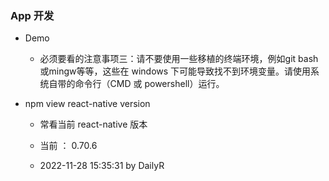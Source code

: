 ### App 开发


- Demo

	- 必须要看的注意事项三：请不要使用一些移植的终端环境，例如git bash或mingw等等，这些在 windows 下可能导致找不到环境变量。请使用系统自带的命令行（CMD 或 powershell）运行。

- npm view react-native version

	- 常看当前 react-native 版本

	- 当前 ： 0.70.6

	- 2022-11-28 15:35:31 by DailyR